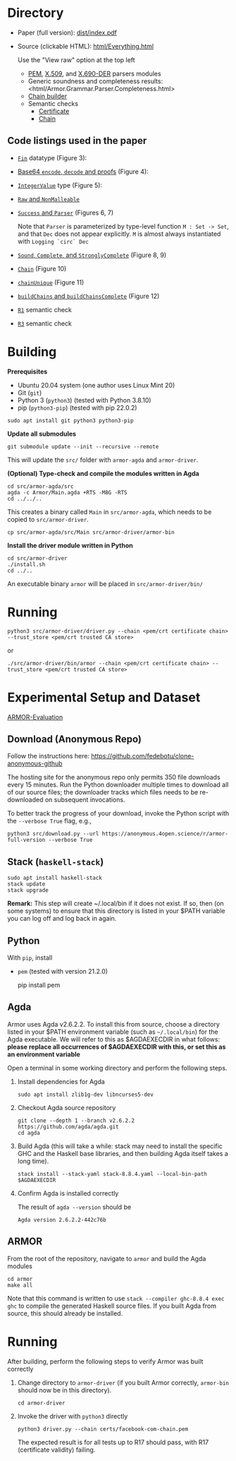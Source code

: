 

# Directory

-   Paper (full version): [dist/index.pdf](dist/index.pdf)
-   Source (clickable HTML): [html/Everything.html](html/Everything.html)
    
    Use the "View raw" option at the top left
    
    -   [PEM](html/Armor.Data.PEM.html), [X.509](html/Armor.Data.X509.html), and [X.690-DER](html/Armor.Data.X690-DER.html) parsers modules
    -   Generic soundness and completeness results:
        <html/Armor.Grammar.Parser.Completeness.html>
    -   [Chain builder](html/Armor.Data.X509.Semantic.Chain.Builder.html)
    -   Semantic checks
        -   [Certificate](html/Armor.Data.X509.Semantic.Cert.html)
        -   [Chain](html/Armor.Data.X509.Semantic.Chain.html)


## Code listings used in the paper

-   [`Fin`](html/Data.Fin.Base.html) datatype (Figure 3):

-   [Base64 `encode`, `decode` and proofs](html/Armor.Binary.Base64EncDec.html) (Figure 4):

-   [`IntegerValue`](html/Armor.Data.X690-DER.Int.TCB.html) type (Figure 5):

-   [`Raw` and `NonMalleable`](html/Armor.Grammar.Definitions.NonMalleable.Base.html)

-   [`Success` and `Parser`](html/Armor.Grammar.Parser.Core.html) (Figures 6, 7)
    
    Note that `Parser` is parameterized by type-level function `M : Set ->
         Set`, and that `Dec` does not appear explicitly. `M` is almost always
    instantiated with ``Logging `circ` Dec``

-   [`Sound`, `Complete`, and `StronglyComplete`](html/Armor.Grammar.Parser.Completeness.html) (Figure 8, 9)

-   [`Chain`](html/Armor.Data.X509.Semantic.Chain.TCB.html) (Figure 10)

-   [`chainUnique`](html/Armor.Data.X509.Semantic.Chain.Properties.html) (Figure 11)

-   [`buildChains` and `buildChainsComplete`](html/Armor.Data.X509.Semantic.Chain.Builder.html) (Figure 12)

-   [`R1`](html/Armor.Data.X509.Semantic.Cert.R1.html) semantic check

-   [`R3`](html/Armor.Data.X509.Semantic.Chain.R23.html) semantic check


# Building

**Prerequisites**

-   Ubuntu 20.04 system (one author uses Linux Mint 20)
-   Git (`git`)
-   Python 3 (`python3`) (tested with Python 3.8.10)
-   pip (`python3-pip`) (tested with pip 22.0.2)

```
sudo apt install git python3 python3-pip
```

**Update all submodules**
```
git submodule update --init --recursive --remote
```
This will update the `src/` folder with `armor-agda` and `armor-driver`.

**(Optional) Type-check and compile the modules written in Agda**
```
cd src/armor-agda/src
agda -c Armor/Main.agda +RTS -M8G -RTS
cd ../../..
```
This creates a binary called `Main` in `src/armor-agda`, which needs to be copied to `src/armor-driver`.

```
cp src/armor-agda/src/Main src/armor-driver/armor-bin
```

**Install the driver module written in Python**
```
cd src/armor-driver
./install.sh
cd ../..
```
An executable binary `armor` will be placed in `src/armor-driver/bin/`


# Running
`python3 src/armor-driver/driver.py --chain <pem/crt certificate chain> --trust_store <pem/crt trusted CA store>`

or

`./src/armor-driver/bin/armor --chain <pem/crt certificate chain> --trust_store <pem/crt trusted CA store>`


# Experimental Setup and Dataset
[ARMOR-Evaluation](https://stonybrook365-my.sharepoint.com/:f:/g/personal/joyanta_debnath_stonybrook_edu/EmKh1KjaQABJghV2AaTT73sBqq7zULyzcMWG8Jpu06g6nw)


## Download (Anonymous Repo)

Follow the instructions here:
<https://github.com/fedebotu/clone-anonymous-github>

The hosting site for the anonymous repo only permits 350 file downloads every
15 minutes. Run the Python downloader multiple times to download all of our
source files; the downloader tracks which files needs to be re-downloaded on
subsequent invocations.

To better track the progress of your download, invoke the Python script with
the `--verbose True` flag, e.g.,

    python3 src/download.py --url https://anonymous.4open.science/r/armor-full-version --verbose True


## Stack (`haskell-stack`)

    sudo apt install haskell-stack
    stack update
    stack upgrade

**Remark:** This step will create ~/.local/bin if it does not exist. If so,
then (on some systems) to ensure that this directory is listed in your $PATH
variable you can log off and log back in again.


## Python

With `pip`, install

-   `pem` (tested with version 21.2.0)

    pip install pem


## Agda

Armor uses Agda v2.6.2.2. To install this from source, choose a directory
listed in your $PATH environment variable (such as `~/.local/bin`) for the
Agda executable. We will refer to this as $AGDAEXECDIR in what follows:
**please replace all occurrences of $AGDAEXECDIR with this, or set this as
an environment variable**

Open a terminal in some working directory and perform the following steps. 

1.  Install dependencies for Agda
    
        sudo apt install zlib1g-dev libncurses5-dev
2.  Checkout Agda source repository
    
        git clone --depth 1 --branch v2.6.2.2 https://github.com/agda/agda.git
        cd agda
3.  Build Agda (this will take a while: stack may need to install the
    specific GHC and the Haskell base libraries, and then building Agda itself
    takes a long time).
    
        stack install --stack-yaml stack-8.8.4.yaml --local-bin-path $AGDAEXECDIR

4.  Confirm Agda is installed correctly
    
    The result of `agda --version` should be
    
        Agda version 2.6.2.2-442c76b


## ARMOR

From the root of the repository, navigate to `armor` and build the Agda modules

    cd armor
    make all

Note that this command is written to use `stack --compiler ghc-8.8.4 exec
   ghc` to compile the generated Haskell source files. If you built Agda from
source, this should already be installed.


# Running

After building, perform the following steps to verify Armor was built correctly

1.  Change directory to `armor-driver` (if you built Armor correctly,
    `armor-bin` should now be in this directory).
    
        cd armor-driver

2.  Invoke the driver with `python3` directly
    
        python3 driver.py --chain certs/facebook-com-chain.pem
    
    The expected result is for all tests up to R17 should pass, with R17
    (certificate validity) failing.

